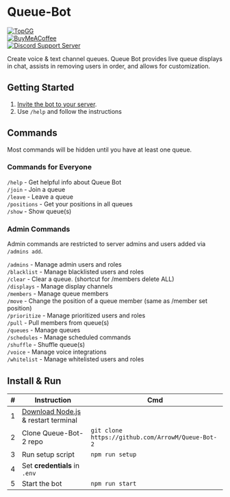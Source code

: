# Queue-Bot

[![TopGG](https://top.gg/api/widget/679018301543677959.svg)](https://top.gg/bot/679018301543677959)  
[![BuyMeACoffee](https://img.shields.io/badge/BuyMeACoffee-Donate-ff9004.svg?logo=CoffeeScript&style=flat-square)](https://www.buymeacoffee.com/Arroww)  
[![Discord Support Server](https://img.shields.io/discord/678645128755150863?label=Discord&style=flat-square)](https://discord.gg/RbmfnP3)

Create voice & text channel queues. Queue Bot provides live queue displays in chat, assists in removing users in order, and allows for customization.

## Getting Started
1. [Invite the bot to your server](https://discord.com/oauth2/authorize?client_id=679018301543677959&permissions=290475024&scope=bot%20applications.commands).
2. Use `/help` and follow the instructions

## Commands
Most commands will be hidden until you have at least one queue.

### Commands for Everyone
`/help` - Get helpful info about Queue Bot  
`/join` - Join a queue  
`/leave` - Leave a queue  
`/positions` - Get your positions in all queues  
`/show` - Show queue(s)

### Admin Commands
Admin commands are restricted to server admins and users added via `/admins add`.

`/admins` - Manage admin users and roles  
`/blacklist` - Manage blacklisted users and roles  
`/clear` - Clear a queue. (shortcut for /members delete ALL)  
`/displays` - Manage display channels  
`/members` - Manage queue members  
`/move` - Change the position of a queue member (same as /member set position)  
`/prioritize` - Manage prioritized users and roles  
`/pull` - Pull members from queue(s)  
`/queues` - Manage queues  
`/schedules` - Manage scheduled commands  
`/shuffle` - Shuffle queue(s)  
`/voice` - Manage voice integrations  
`/whitelist` - Manage whitelisted users and roles

## Install & Run

| # | Instruction                                                                           | Cmd                                               |
|---|---------------------------------------------------------------------------------------|---------------------------------------------------|
| 1 | [Download Node.js](https://nodejs.org/en/download/package-manager) & restart terminal |                                                   |
| 2 | Clone Queue-Bot-2 repo                                                                | `git clone https://github.com/ArrowM/Queue-Bot-2` |
| 3 | Run setup script                                                                      | `npm run setup`                                   |
| 4 | Set **credentials** in `.env`                                                         |                                                   |
| 5 | Start the bot                                                                         | `npm run start`                                   |
